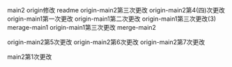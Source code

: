 main2 origin修改 readme
origin-main2第三次更改
origin-main2第4(四)次更改
origin-main1第一次更改
origin-main1第二次更改
origin-main1第三次更改(3)
merage-main1
origin-main1第三次更改
merge-main2

origin-main2第5次更改
origin-main2第6次更改
origin-main2第7次更改

main2第1次更改
